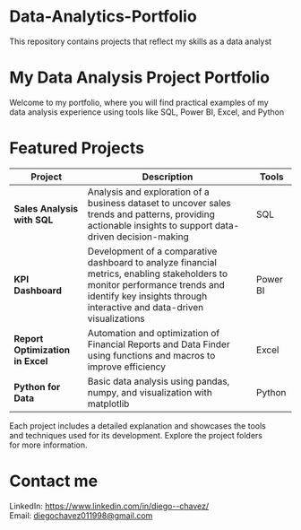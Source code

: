 # Data-Analytics-Portfolio
This repository contains projects that reflect my skills as a data analyst
# My Data Analysis Project Portfolio
Welcome to my portfolio, where you will find practical examples of my  
data analysis experience using tools like SQL, Power BI, Excel, and Python

# Featured Projects
| **Project**| **Description**| **Tools**|
|-------------------------------------|-----------------------------------------------------------------------------------------------------|-----------------------|
| **Sales Analysis with SQL**         | Analysis and exploration of a business dataset to uncover sales trends and patterns, providing actionable insights to support data-driven decision-making| SQL|
| **KPI Dashboard**                   | Development of a comparative dashboard to analyze financial metrics, enabling stakeholders to monitor performance trends and identify key insights through interactive and data-driven visualizations| Power BI|
| **Report Optimization in Excel**    | Automation and optimization of Financial Reports and Data Finder using functions and macros to improve efficiency| Excel|
| **Python for Data** | Basic data analysis using pandas, numpy, and visualization with matplotlib| Python|

Each project includes a detailed explanation and showcases the tools  
and techniques used for its development. Explore the project folders  
for more information.

# Contact me
LinkedIn: https://www.linkedin.com/in/diego--chavez/  
Email: diegochavez011998@gmail.com
